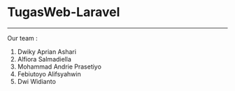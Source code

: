 # TugasWeb-Laravel
--------------------

Our team :
1. Dwiky Aprian Ashari
2. Alfiora Salmadiella
3. Mohammad Andrie Prasetiyo
4. Febiutoyo Alifsyahwin
5. Dwi Widianto

